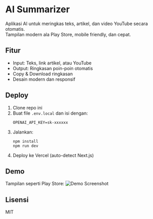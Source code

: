 # AI Summarizer

Aplikasi AI untuk meringkas teks, artikel, dan video YouTube secara otomatis.  
Tampilan modern ala Play Store, mobile friendly, dan cepat.

## Fitur
- Input: Teks, link artikel, atau YouTube
- Output: Ringkasan poin-poin otomatis
- Copy & Download ringkasan
- Desain modern dan responsif

## Deploy
1. Clone repo ini
2. Buat file `.env.local` dan isi dengan:
   ```
   OPENAI_API_KEY=sk-xxxxxx
   ```
3. Jalankan:
   ```
   npm install
   npm run dev
   ```
4. Deploy ke Vercel (auto-detect Next.js)

## Demo
Tampilan seperti Play Store:
![Demo Screenshot](public/demo.png)

## Lisensi
MIT
